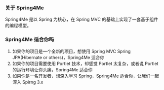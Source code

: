 ### 关于 Spring4Me ###

Spring4Me 是以 Spring 为核心，在 Spring MVC 的基础上实现了一套基于组件的编程模型。

### Spring4Me 适合你吗 ###

  1. 如果你的项目是一个全新的项目，想使用 Spring MVC Spring JPA(Hibernate or others)，Spring4Me 适合你
  1. 如果你的项目需要使用 Portlet 技术，却感觉 Portlet 太复杂，或者说 Portlet 的运行环境让你头痛，Spring4Me 适合你
  1. 如果你是一名开发者，想深入学习 Spring，Spring4Me 适合你，让我们一起深入 Spirng 3.x